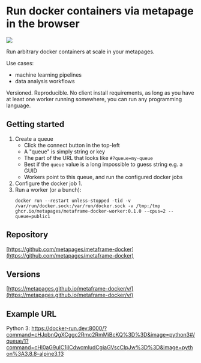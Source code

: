 # Run docker containers via metapage in the browser


[![](https://mermaid.ink/svg/pako:eNqNkk9v2zAMxb8KoV5WwGnWdScVKFA0OezUQ3qLe1BsKlZtSZ5ENQ2SfPdRttM_u2yAAdPye-SPDzqIytcopNgG1TfwtCgdQNWpGBeowfYPvvMBtOk6eaG1LiIF36K8uLm-Xy5_Tp-znampkT_6t9vS5QYxbcZ-Fkn1aov5EGAT_C5iWJeiIeqjnM_P_-PV1lCTNlfGz2tftRhK8SylnABGexbroCz-cuv3GnZsBOP6RPGTA2azOzhO50Aexq7w4jfHM8cXqMngEw0OHbz94nkf-Jjo0_TKu5iscduz8y9qdPUQCIZXXnx8jcjcFX4nTPh8mxU7H9ohmrGAb6RajFkVISTnhhEO9j4F3oqHc_SpohRwXnnLkzFccma8xgyOE7ixHG0xZlAwHz_xOLHkmR-r_79nwstp8e6kjBuoP6JiiKzrjGtXtO8QvhfX8O9rIwphMVhlar6Mh9yhFNSgxVJILmvUKnVUitKdWJr6WhEua0M-CKlVF7EQimlXe1cJydHgWbQwiu-inVSnPyX5DNs)](https://mermaid-js.github.io/mermaid-live-editor/edit#pako:eNqNkk9v2zAMxb8KoV5WwGnWdScVKFA0OezUQ3qLe1BsKlZtSZ5ENQ2SfPdRttM_u2yAAdPye-SPDzqIytcopNgG1TfwtCgdQNWpGBeowfYPvvMBtOk6eaG1LiIF36K8uLm-Xy5_Tp-znampkT_6t9vS5QYxbcZ-Fkn1aov5EGAT_C5iWJeiIeqjnM_P_-PV1lCTNlfGz2tftRhK8SylnABGexbroCz-cuv3GnZsBOP6RPGTA2azOzhO50Aexq7w4jfHM8cXqMngEw0OHbz94nkf-Jjo0_TKu5iscduz8y9qdPUQCIZXXnx8jcjcFX4nTPh8mxU7H9ohmrGAb6RajFkVISTnhhEO9j4F3oqHc_SpohRwXnnLkzFccma8xgyOE7ixHG0xZlAwHz_xOLHkmR-r_79nwstp8e6kjBuoP6JiiKzrjGtXtO8QvhfX8O9rIwphMVhlar6Mh9yhFNSgxVJILmvUKnVUitKdWJr6WhEua0M-CKlVF7EQimlXe1cJydHgWbQwiu-inVSnPyX5DNs)


Run arbitrary docker containers at scale in your metapages.


Use cases:

 - machine learning pipelines
 - data analysis workflows

Versioned. Reproducible. No client install requirements, as long as you have at least one worker running somewhere, you can run any programming language.



## Getting started

1. Create a queue
   - Click the connect button in the top-left
   - A "queue" is simply string or key
   - The part of the URL that looks like `#?queue=my-queue`
   - Best if the `queue` value is a long impossible to guess string e.g. a GUID
   - Workers point to this queue, and run the configured docker jobs
2. Configure the docker job
   1.
3. Run a worker (or a bunch):
   ```
   docker run --restart unless-stopped -tid -v /var/run/docker.sock:/var/run/docker.sock -v /tmp:/tmp ghcr.io/metapages/metaframe-docker-worker:0.1.0 --cpus=2 --queue=public1
   ```

## Repository
[https://github.com/metapages/metaframe-docker](https://github.com/metapages/metaframe-docker)


## Versions

[https://metapages.github.io/metaframe-docker/v/](https://metapages.github.io/metaframe-docker/v/)


## Example URL

Python 3:
https://docker-run.dev:8000/?command=cHJpbnQgXCggc2Rmc2RmMiBcKQ%3D%3D&image=python3#/queue/1?command=cHl0aG9uIC1jICdwcmludCgiaGVscCIpJw%3D%3D&image=python%3A3.8.8-alpine3.13
